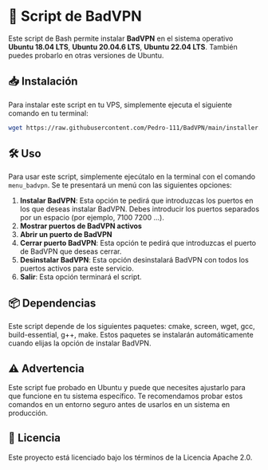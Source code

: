 # 🚀 Script de BadVPN

Este script de Bash permite instalar **BadVPN** en el sistema operativo **Ubuntu 18.04 LTS**, **Ubuntu 20.04.6 LTS**, **Ubuntu 22.04 LTS**. También puedes probarlo en otras versiones de Ubuntu.

## 📥 Instalación

Para instalar este script en tu VPS, simplemente ejecuta el siguiente comando en tu terminal:

```bash
wget https://raw.githubusercontent.com/Pedro-111/BadVPN/main/installer.sh -O instalador.sh && chmod +x instalador.sh && ./instalador.sh
```

## 🛠️ Uso

Para usar este script, simplemente ejecútalo en la terminal con el comando `menu_badvpn`. Se te presentará un menú con las siguientes opciones:

1. **Instalar BadVPN**: Esta opción te pedirá que introduzcas los puertos en los que deseas instalar BadVPN. Debes introducir los puertos separados por un espacio (por ejemplo, 7100 7200 ...).
2. **Mostrar puertos de BadVPN activos**
3. **Abrir un puerto de BadVPN**
4. **Cerrar puerto BadVPN**: Esta opción te pedirá que introduzcas el puerto de BadVPN que deseas cerrar.
5. **Desinstalar BadVPN**: Esta opción desinstalará BadVPN con todos los puertos activos para este servicio.
0. **Salir**: Esta opción terminará el script.

## 📦 Dependencias

Este script depende de los siguientes paquetes: cmake, screen, wget, gcc, build-essential, g++, make. Estos paquetes se instalarán automáticamente cuando elijas la opción de instalar BadVPN.

## ⚠️ Advertencia

Este script fue probado en Ubuntu y puede que necesites ajustarlo para que funcione en tu sistema específico. Te recomendamos probar estos comandos en un entorno seguro antes de usarlos en un sistema en producción. 

## 📄 Licencia

Este proyecto está licenciado bajo los términos de la Licencia Apache 2.0.
